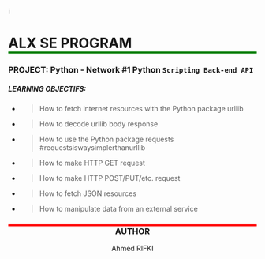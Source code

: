 i<h1 style="border-bottom: 4px solid green">ALX SE PROGRAM</h1>

### PROJECT: Python - Network #1 Python ``Scripting Back-end API``

##### LEARNING OBJECTIFS:
- >  How to fetch internet resources with the Python package urllib
- >  How to decode urllib body response
- >  How to use the Python package requests #requestsiswaysimplerthanurllib
- >  How to make HTTP GET request
- >  How to make HTTP POST/PUT/etc. request
- >  How to fetch JSON resources
- >  How to manipulate data from an external service

### <center style="border-top: 4px solid red">AUTHOR</center>
<center>Ahmed RIFKI</center>
